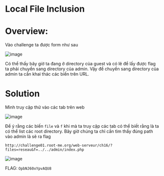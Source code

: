 # Local File Inclusion

# Overview:

Vào challenge ta được form như sau 

![image](https://user-images.githubusercontent.com/115911041/229672894-899bb306-7dc2-4693-a71d-23bf08f08cf3.png)

Có thể thấy bây giờ ta đang ở directory của guest và có lẽ để lấy được flag ta phải chuyển sang directory của admin. Vậy để chuyển sang directory của admin ta cần khai thác các biến trên URL.

# Solution

Mình truy cập thử vào các tab trên web

![image](https://user-images.githubusercontent.com/115911041/229673802-b4f9f019-8cb6-4160-8a0c-3b873d77f8f5.png)

Để ý rằng các biến `file` và `f` khi mà ta truy cập các tab có thể biết rằng là ta có thể list các root directory. Bây giờ chúng ta chỉ cần tìm thấy đúng path vào admin là sẽ ra flag

`http://challenge01.root-me.org/web-serveur/ch16/?files=reseau&f=../../admin/index.php`

![image](https://user-images.githubusercontent.com/115911041/229675302-56cdffe7-704c-49e8-8c6f-9278e6f8cbdd.png)

FLAG: `OpbNJ60xYpvAQU8`






